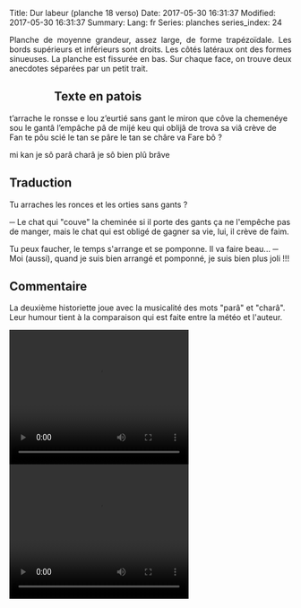 Title: Dur labeur (planche 18 verso)
Date: 2017-05-30 16:31:37
Modified: 2017-05-30 16:31:37
Summary: 
Lang: fr
Series: planches
series_index: 24

<p style="text-align:justify;">Planche de moyenne grandeur, assez large, de forme trapézoïdale. Les bords supérieurs et inférieurs sont droits. Les côtés latéraux ont des formes sinueuses. La planche est fissurée en bas. Sur chaque face, on trouve deux anecdotes séparées par un petit trait.</p>

<figure class="image-block" style="float: left;">
  <img alt="" src="{static}/images/planche_18_verso.png">
  <figcaption style="max-width: 352px"></figcaption>
</figure>

## Texte en patois
 t’arrache le ronsse e lou z’eurtié sans gant
 le miron que côve la chemenéye sou le gantâ l’empâche pâ de mijé keu qui oblijâ  de trova sa viâ crève de Fan
te pôu  scié le tan se pâre le tan se châre va Fare bô ?

 mi kan je sô parâ charâ je sô bien plû brâve

## Traduction
 Tu arraches les ronces et les orties sans gants ?

─  Le chat qui "couve" la cheminée si il porte des gants ça ne l'empêche pas de manger, mais le chat qui est obligé de gagner sa vie, lui, il crève de faim.

Tu peux faucher, le temps s'arrange et se pomponne. Il va faire beau...
─  Moi (aussi), quand je suis bien arrangé et pomponné, je suis bien plus joli !!!


## Commentaire
La deuxième historiette joue avec la musicalité des mots "parâ" et "charâ". Leur humour tient à la comparaison qui est faite entre la météo et l'auteur.

<video width="320" height="240" controls>
  <source src="https://d1njpgd0ygatdn.cloudfront.net/video_18bis_1ere_partie.mp4" type="video/mp4">
</video>

<video width="320" height="240" controls>
  <source src="https://d1njpgd0ygatdn.cloudfront.net/video_18bis_2eme_partie.mp4" type="video/mp4">
</video>
